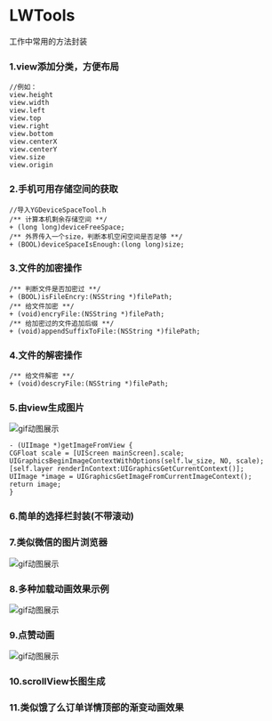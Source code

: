 # LWTools
工作中常用的方法封装

### 1.view添加分类，方便布局
```
//例如：
view.height
view.width
view.left
view.top
view.right
view.bottom
view.centerX
view.centerY
view.size
view.origin
```

### 2.手机可用存储空间的获取
```
//导入YGDeviceSpaceTool.h
/** 计算本机剩余存储空间 **/
+ (long long)deviceFreeSpace;
/** 外界传入一个size，判断本机空闲空间是否足够 **/
+ (BOOL)deviceSpaceIsEnough:(long long)size;

```

### 3.文件的加密操作
```
/** 判断文件是否加密过 **/
+ (BOOL)isFileEncry:(NSString *)filePath;
/** 给文件加密 **/
+ (void)encryFile:(NSString *)filePath;
/** 给加密过的文件追加后缀 **/
+ (void)appendSuffixToFile:(NSString *)filePath;
```

### 4.文件的解密操作
```
/** 给文件解密 **/
+ (void)descryFile:(NSString *)filePath;
```

### 5.由view生成图片
![gif动图展示](https://github.com/guyuliunian/LWTools/blob/master/从View生成图片.gif)
```
- (UIImage *)getImageFromView {
CGFloat scale = [UIScreen mainScreen].scale;
UIGraphicsBeginImageContextWithOptions(self.lw_size, NO, scale);
[self.layer renderInContext:UIGraphicsGetCurrentContext()];
UIImage *image = UIGraphicsGetImageFromCurrentImageContext();
return image;
}
```

### 6.简单的选择栏封装(不带滚动)

### 7.类似微信的图片浏览器
![gif动图展示](https://github.com/guyuliunian/LWTools/blob/master/类似微信图片浏览.gif)

### 8.多种加载动画效果示例
![gif动图展示](https://github.com/guyuliunian/LWTools/blob/master/多种加载动画.gif)

### 9.点赞动画
![gif动图展示](https://github.com/guyuliunian/LWTools/blob/master/点赞动画.gif)

### 10.scrollView长图生成

### 11.类似饿了么订单详情顶部的渐变动画效果

